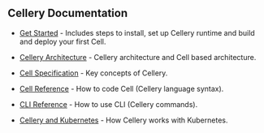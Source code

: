 ## Cellery Documentation


- [Get Started](https://github.com/wso2-cellery/sdk/blob/master/README.md) - Includes steps to install, set up Cellery runtime and build and 
deploy your first Cell. 

- [Cellery Architecture](https://github.com/wso2-cellery/sdk/blob/master/docs/cellery-architecture.md) - Cellery architecture and 
Cell based architecture.

- [Cell Specification](https://github.com/wso2-cellery/spec/blob/master/README.md) - Key concepts of Cellery.

- [Cell Reference](https://github.com/wso2-cellery/sdk/blob/master/docs/cell-reference.md) - How to code Cell (Cellery language 
syntax).

- [CLI Reference](https://github.com/wso2-cellery/sdk/blob/master/docs/cli-reference.md) - How to use CLI (Cellery commands). 

- [Cellery and Kubernetes](https://github.com/wso2-cellery/sdk/blob/master/docs/cellery-and-kubernetes.md) - How Cellery works with 
Kubernetes.
